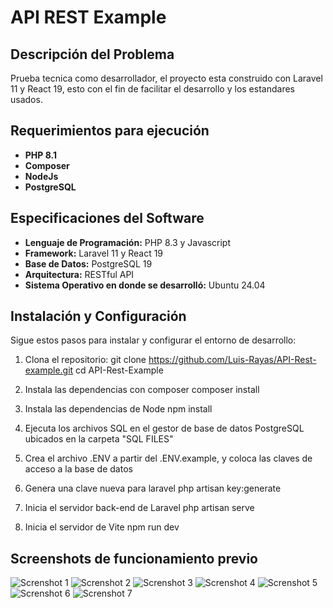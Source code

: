 # API REST Example


## Descripción del Problema

Prueba tecnica como desarrollador, el proyecto esta construido con Laravel 11 y React 19, esto con el fin de facilitar el desarrollo y los estandares usados.

## Requerimientos para ejecución
 - **PHP 8.1**
 - **Composer**
 - **NodeJs**
 - **PostgreSQL**

## Especificaciones del Software

- **Lenguaje de Programación:** PHP 8.3 y Javascript
- **Framework:** Laravel 11 y React 19
- **Base de Datos:** PostgreSQL 19
- **Arquitectura:** RESTful API
- **Sistema Operativo en donde se desarrolló:** Ubuntu 24.04

## Instalación y Configuración

Sigue estos pasos para instalar y configurar el entorno de desarrollo:

1. Clona el repositorio:
   git clone https://github.com/Luis-Rayas/API-Rest-example.git
   cd API-Rest-Example

2. Instala las dependencias con composer
    composer install

3. Instala las dependencias de Node
    npm install

4. Ejecuta los archivos SQL en el gestor de base de datos PostgreSQL ubicados en la carpeta "SQL FILES"

5. Crea el archivo .ENV a partir del .ENV.example, y coloca las claves de acceso a la base de datos

6. Genera una clave nueva para laravel
    php artisan key:generate

7. Inicia el servidor back-end de Laravel
    php artisan serve

8. Inicia el servidor de Vite
    npm run dev


## Screenshots de funcionamiento previo
![Screnshot 1](https://github.com/Luis-Rayas/API-Rest-example/img_examples/imag1.png)
![Screnshot 2](https://github.com/Luis-Rayas/API-Rest-example/img_examples/imag2.png)
![Screnshot 3](https://github.com/Luis-Rayas/API-Rest-example/img_examples/imag3.png)
![Screnshot 4](https://github.com/Luis-Rayas/API-Rest-example/img_examples/imag4.png)
![Screnshot 5](https://github.com/Luis-Rayas/API-Rest-example/img_examples/imag5.png)
![Screnshot 6](https://github.com/Luis-Rayas/API-Rest-example/img_examples/imag6.png)
![Screnshot 7](https://github.com/Luis-Rayas/API-Rest-example/img_examples/imag7.png)

